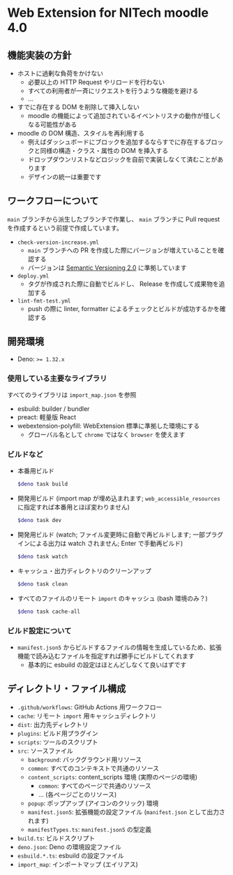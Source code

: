 # Web Extension for NITech moodle 4.0

## 機能実装の方針

- ホストに過剰な負荷をかけない
  - 必要以上の HTTP Request やリロードを行わない
  - すべての利用者が一斉にリクエストを行うような機能を避ける
  - ...
- すでに存在する DOM を削除して挿入しない
  - moodle の機能によって追加されているイベントリスナの動作が怪しくなる可能性がある
- moodle の DOM 構造、スタイルを再利用する
  - 例えばダッシュボードにブロックを追加するならすでに存在するブロックと同様の構造・クラス・属性の DOM を挿入する
  - ドロップダウンリストなどロジックを自前で実装しなくて済むことがあります
  - デザインの統一は重要です

## ワークフローについて

`main` ブランチから派生したブランチで作業し、 `main` ブランチに Pull request を作成するという前提で作成しています。

- `check-version-increase.yml`
  - `main` ブランチへの PR を作成した際にバージョンが増えていることを確認する
  - バージョンは [Semantic Versioning 2.0](https://semver.org/lang/ja/) に準拠しています
- `deploy.yml`
  - タグが作成された際に自動でビルドし、 Release を作成して成果物を追加する
- `lint-fmt-test.yml`
  - push の際に linter, formatter によるチェックとビルドが成功するかを確認する

## 開発環境

- Deno: `>= 1.32.x`

### 使用している主要なライブラリ

すべてのライブラリは `import_map.json` を参照

- esbuild: builder / bundler
- preact: 軽量版 React
- webextension-polyfill: WebExtension 標準に準拠した環境にする
  - グローバル名として `chrome` ではなく `browser` を使えます

### ビルドなど

- 本番用ビルド
  
  ```sh
  $deno task build
  ```
- 開発用ビルド (import map が埋め込まれます; `web_accessible_resources` に指定すれば本番用とほぼ変わりません)
  
  ```sh
  $deno task dev
  ```
- 開発用ビルド (watch; ファイル変更時に自動で再ビルドします; 一部プラグインによる出力は watch されません; Enter で手動再ビルド)
  
  ```sh
  $deno task watch
  ```
- キャッシュ・出力ディレクトリのクリーンアップ
  
  ```sh
  $deno task clean
  ```
- すべてのファイルのリモート `import` のキャッシュ (bash 環境のみ？)
  
  ```sh
  $deno task cache-all
  ```

### ビルド設定について

- `manifest.json5` からビルドするファイルの情報を生成しているため、拡張機能で読み込むファイルを指定すれば勝手にビルドしてくれます
  - 基本的に esbuild の設定はほとんどしなくて良いはずです

## ディレクトリ・ファイル構成

- `.github/workflows`: GitHub Actions 用ワークフロー
- `cache`: リモート `import` 用キャッシュディレクトリ
- `dist`: 出力先ディレクトリ
- `plugins`: ビルド用プラグイン
- `scripts`: ツールのスクリプト
- `src`: ソースファイル
  - `background`: バックグラウンド用リソース
  - `common`: すべてのコンテキストで共通のリソース
  - `content_scripts`: content_scripts 環境 (実際のページの環境)
    - `common`: すべてのページで共通のリソース
    - ... (各ページごとのリソース)
  - `popup`: ポップアップ (アイコンのクリック) 環境
  - `manifest.json5`: 拡張機能の設定ファイル (`manifest.json` として出力されます)
  - `manifestTypes.ts`: `manifest.json5` の型定義
- `build.ts`: ビルドスクリプト
- `deno.json`: Deno の環境設定ファイル
- `esbuild.*.ts`: esbuild の設定ファイル
- `import_map`: インポートマップ (エイリアス)
